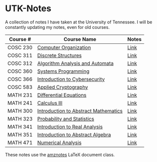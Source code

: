 # UTK-Notes
A collection of notes I have taken at the University of Tennessee. I will be constantly updating my notes, even for old courses.

| Course # | Course Name | Notes |
|----------|-------------|-------|
| COSC 230 | [Computer Organization](https://catalog.utk.edu/preview_course_nopop.php?catoid=34&coid=184327) | [Link](https://github.com/alexmingzhang/UTK-Notes/blob/main/cosc230_computer_organization.pdf)  |
| COSC 311 | [Discrete Structures](https://catalog.utk.edu/preview_course_nopop.php?catoid=34&coid=180790) | [Link](https://github.com/alexmingzhang/UTK-Notes/blob/main/cosc311_discrete_structures.pdf)  |
| COSC 312 | [Algorithm Analysis and Automata](https://catalog.utk.edu/preview_course_nopop.php?catoid=34&coid=182784) | [Link](https://github.com/alexmingzhang/UTK-Notes/blob/main/cosc312_algorithm_analysis_and_automata.pdf)  |
| COSC 360 | [Systems Programming](https://catalog.utk.edu/preview_course_nopop.php?catoid=34&coid=180792) | [Link](https://github.com/alexmingzhang/UTK-Notes/blob/main/cosc360_systems_programming.pdf)  |
| COSC 366 | [Introduction to Cybersecurity](https://catalog.utk.edu/preview_course_nopop.php?catoid=34&coid=183934) | [Link](https://github.com/alexmingzhang/UTK-Notes/blob/main/cosc366_intro_to_cybersecurity.pdf)
| COSC 583 | [Applied Cryptography](https://catalog.utk.edu/preview_course_nopop.php?catoid=44&coid=273774) | [Link](https://github.com/alexmingzhang/UTK-Notes/blob/main/cosc583_applied_cryptography.pdf)  |
| MATH 231 | [Differential Equations](https://catalog.utk.edu/preview_course_nopop.php?catoid=34&coid=181634) | [Link](https://github.com/alexmingzhang/UTK-Notes/blob/main/math231_differential_equations.pdf)  |
| MATH 241 | [Calculus III](https://catalog.utk.edu/preview_course_nopop.php?catoid=34&coid=181635) | [Link](https://github.com/alexmingzhang/UTK-Notes/blob/main/math241_calculus_3.pdf)  |
| MATH 300 | [Introduction to Abstract Mathematics](https://catalog.utk.edu/preview_course_nopop.php?catoid=34&coid=181640) | [Link](https://github.com/alexmingzhang/UTK-Notes/blob/main/math300_intro_to_abstract_math.pdf)  |
| MATH 323 | [Probability and Statistics](https://catalog.utk.edu/preview_course_nopop.php?catoid=43&coid=263828) | [Link](https://github.com/alexmingzhang/UTK-Notes/blob/main/math323_probability_and_statistics.pdf)  |
| MATH 341 | [Introduction to Real Analysis](https://catalog.utk.edu/preview_course_nopop.php?catoid=34&coid=181644) | [Link](https://github.com/alexmingzhang/UTK-Notes/blob/main/math341_intro_to_analysis.pdf)  |
| MATH 351 | [Introduction to Abstract Algebra](https://catalog.utk.edu/preview_course_nopop.php?catoid=43&coid=263830) | [Link](https://github.com/alexmingzhang/UTK-Notes/blob/main/math351_intro_to_abstract_algebra.pdf)  |
| MATH 471 | [Numerical Analysis](https://catalog.utk.edu/preview_course_nopop.php?catoid=43&coid=263853) | [Link](https://github.com/alexmingzhang/UTK-Notes/blob/main/math471_numerical_analysis.pdf)  |

These notes use the [amznotes](https://github.com/alexmingzhang/amznotes) LaTeX document class.

